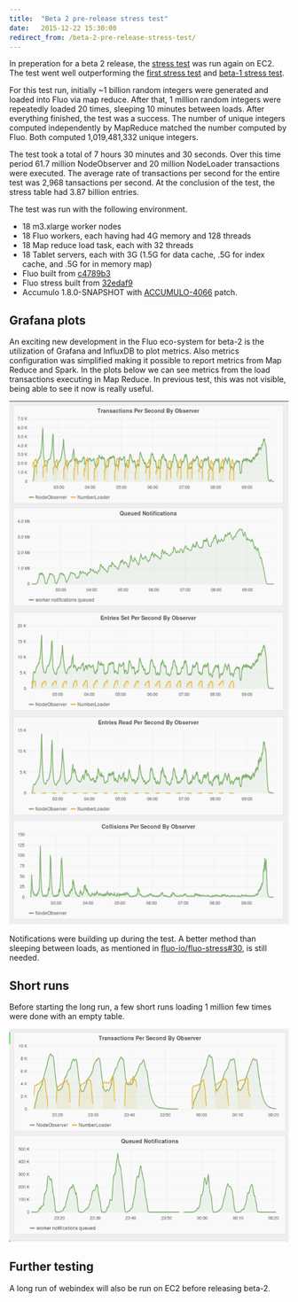```yaml
---
title:  "Beta 2 pre-release stress test"
date:   2015-12-22 15:30:00
redirect_from: /beta-2-pre-release-stress-test/
---
```


In preperation for a beta 2 release, the [stress test][3] was run again on EC2.
The test went well outperforming the [first stress test][1] and [beta-1 stress
test][2]. 

For this test run, initially ~1 billion random integers were generated and
loaded into Fluo via map reduce.  After that, 1 million random integers were
repeatedly loaded 20 times, sleeping 10 minutes between loads.  After
everything finished, the test was a success. The number of unique integers
computed independently by MapReduce matched the number computed by Fluo.  Both
computed 1,019,481,332 unique integers.

The test took a total of 7 hours 30 minutes and 30 seconds.  Over this time
period 61.7 million NodeObserver and 20 million NodeLoader transactions were
executed.  The average rate of transactions per second for the entire test was
2,968 tansactions per second.  At the conclusion of the test, the stress table
had 3.87 billion entries.

The test was run with the following environment.

 * 18 m3.xlarge worker nodes
 * 18 Fluo workers, each having had 4G memory and 128 threads
 * 18 Map reduce load task, each with 32 threads
 * 18 Tablet servers, each with 3G (1.5G for data cache, .5G for index cache, and .5G for in memory map)
 * Fluo built from [c4789b3][4]
 * Fluo stress built from [32edaf9][5]
 * Accumulo 1.8.0-SNAPSHOT with [ACCUMULO-4066][6] patch.

Grafana plots
-------------

An exciting new development in the Fluo eco-system for beta-2 is the
utilization of Grafana and InfluxDB to plot metrics.  Also metrics
configuration was simplified making it possible to report metrics from Map
Reduce and Spark. In the plots below we can see metrics from the load
transactions executing in Map Reduce.  In previous test, this was not visible,
being able to see it now is really useful.

![Grafana long run](/resources/blog/stress_3/grafana-1.png)

Notifications were building up during the test. A better method than sleeping
between loads, as mentioned in [fluo-io/fluo-stress#30][7], is still needed.

Short runs
----------

Before starting the long run, a few short runs loading 1 million few times were
done with an empty table.

![Grafana short run](/resources/blog/stress_3/grafana-2.png)

Further testing
---------------

A long run of webindex will also be run on EC2 before releasing beta-2.

[1]: /blog/2014/12/30/stress-test-long-run/
[2]: /release-notes/1.0.0-beta-1/
[3]: https://github.com/fluo-io/fluo-stress
[4]: https://github.com/fluo-io/fluo/commit/c4789b3100092683b37c57c48ddd87993e84972c
[5]: https://github.com/fluo-io/fluo-stress/commit/32edaf91138bb13b442632262c23e7f13f8fb17c
[6]: https://issues.apache.org/jira/browse/ACCUMULO-4066
[7]: https://github.com/fluo-io/fluo-stress/issues/30

